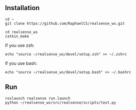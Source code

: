 ## Installation

```shell
cd ~
git clone https://github.com/RaphaelCS/realsense_ws.git

cd realsense_ws
catkin_make
```

If you use zsh:
```shell
echo "source ~/realsense_ws/devel/setup.zsh" >> ~/.zshrc
```

If you use bash:
```shell
echo "source ~/realsense_ws/devel/setup.bash" >> ~/.bashrc
```

## Run

```shell
roslaunch realsense run.launch
python ~/realsense_ws/src/realsense/scripts/test.py
```